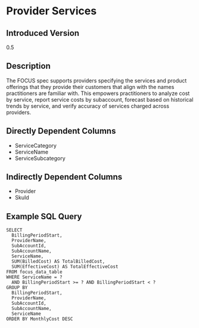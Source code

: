 # Provider Services

## Introduced Version
0.5

## Description

The FOCUS spec supports providers specifying the services and product offerings that they provide their customers that align with the names practitioners are familiar with. 
This empowers practitioners to analyze cost by service, report service costs by subaccount, forecast based on historical trends by service, and verify accuracy of services 
charged across providers.

## Directly Dependent Columns
* ServiceCategory
* ServiceName
* ServiceSubcategory

## Indirectly Dependent Columns
* Provider
* SkuId

## Example SQL Query
```
SELECT
  BillingPeriodStart,
  ProviderName,
  SubAccountId,
  SubAccountName,
  ServiceName,
  SUM(BilledCost) AS TotalBilledCost,
  SUM(EffectiveCost) AS TotalEffectiveCost
FROM focus_data_table
WHERE ServiceName = ?
  AND BillingPeriodStart >= ? AND BillingPeriodStart < ?
GROUP BY
  BillingPeriodStart,
  ProviderName,
  SubAccountId,
  SubAccountName,
  ServiceName
ORDER BY MonthlyCost DESC
```


